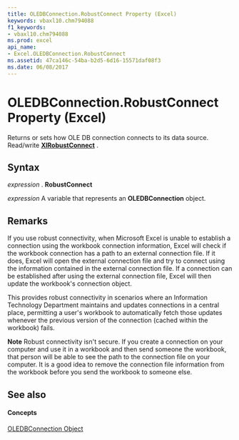 ```yaml
---
title: OLEDBConnection.RobustConnect Property (Excel)
keywords: vbaxl10.chm794088
f1_keywords:
- vbaxl10.chm794088
ms.prod: excel
api_name:
- Excel.OLEDBConnection.RobustConnect
ms.assetid: 47ca146c-54ba-b2d5-6d16-15571daf08f3
ms.date: 06/08/2017
---
```



# OLEDBConnection.RobustConnect Property (Excel)

 Returns or sets how OLE DB connection connects to its data source. Read/write **[XlRobustConnect](Excel.XlRobustConnect.md)** .


## Syntax

 _expression_ . **RobustConnect**

 _expression_ A variable that represents an **OLEDBConnection** object.


## Remarks

If you use robust connectivity, when Microsoft Excel is unable to establish a connection using the workbook connection information, Excel will check if the workbook connection has a path to an external connection file. If it does, Excel will open the external connection file and try to connect using the information contained in the external connection file. If a connection can be established after using the external connection file, Excel will then update the workbook's connection object. 

This provides robust connectivity in scenarios where an Information Technology Department maintains and updates connections in a central place, permitting a user's workbook to automatically fetch those updates whenever the previous version of the connection (cached within the workbook) fails. 




 **Note**  Robust connectivity isn't secure. If you create a connection on your computer and use it in a workbook and then send someone the workbook, that person will be able to see the path to the connection file on your computer. It is a good idea to remove the connection file information from the workbook before you send the workbook to someone else.


## See also


#### Concepts


[OLEDBConnection Object](Excel.OLEDBConnection.md)

